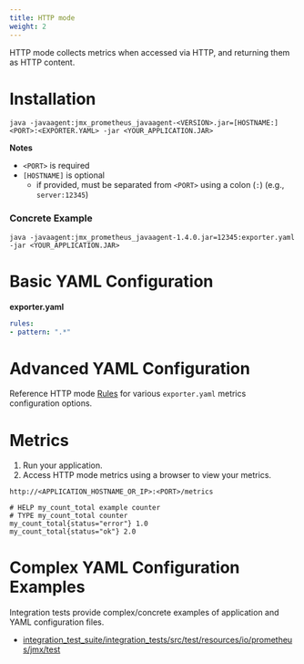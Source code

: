 ```yaml
---
title: HTTP mode
weight: 2
---
```


HTTP mode collects metrics when accessed via HTTP, and returning them as HTTP content.

# Installation

```shell
java -javaagent:jmx_prometheus_javaagent-<VERSION>.jar=[HOSTNAME:]<PORT>:<EXPORTER.YAML> -jar <YOUR_APPLICATION.JAR>
```

 **Notes**

- `<PORT>` is required
- `[HOSTNAME]` is optional
  - if provided, must be separated from `<PORT>` using a colon (`:`) (e.g., `server:12345`)

### Concrete Example

```shell
java -javaagent:jmx_prometheus_javaagent-1.4.0.jar=12345:exporter.yaml -jar <YOUR_APPLICATION.JAR>
```

# Basic YAML Configuration

**exporter.yaml**

```yaml
rules:
- pattern: ".*"
```

# Advanced YAML Configuration

Reference HTTP mode [Rules](../../http-mode/rules/) for various `exporter.yaml` metrics configuration options.

# Metrics

1. Run your application.
2. Access HTTP mode metrics using a browser to view your metrics.

```
http://<APPLICATION_HOSTNAME_OR_IP>:<PORT>/metrics
```

```
# HELP my_count_total example counter
# TYPE my_count_total counter
my_count_total{status="error"} 1.0
my_count_total{status="ok"} 2.0
```

#  Complex YAML Configuration Examples

 Integration tests  provide complex/concrete examples of application and YAML configuration files.

- [integration_test_suite/integration_tests/src/test/resources/io/prometheus/jmx/test](https://github.com/prometheus/jmx_exporter/tree/main/integration_test_suite/integration_tests/src/test/resources/io/prometheus/jmx/test)
